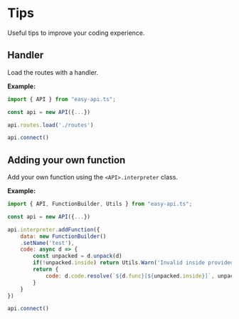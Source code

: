 # Tips

Useful tips to improve your coding experience.

## Handler

Load the routes with a handler.

**Example:**
```js
import { API } from "easy-api.ts";

const api = new API({...})

api.routes.load('./routes')

api.connect()
```

## Adding your own function

Add your own function using the `<API>.interpreter` class.

**Example:**
```js
import { API, FunctionBuilder, Utils } from "easy-api.ts";

const api = new API({...})

api.interpreter.addFunction({
    data: new FunctionBuilder()
    .setName('test'),
    code: async d => {
        const unpacked = d.unpack(d)
        if(!unpacked.inside) return Utils.Warn('Invalid inside provided in:', d.func)
        return {
            code: d.code.resolve(`${d.func}[${unpacked.inside}]`, unpacked.inside + '< was a test.')
        }
    }
})

api.connect()
```
